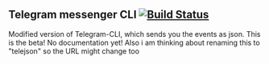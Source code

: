 ## Telegram messenger CLI [![Build Status](https://travis-ci.org/luckydonald/tg-for-pytg2.png)](https://travis-ci.org/luckydonald/tg-for-pytg2)

Modified version of Telegram-CLI, which sends you the events as json. 
This is the beta! No documentation yet!
Also i am thinking about renaming this to "telejson" so the URL might change too